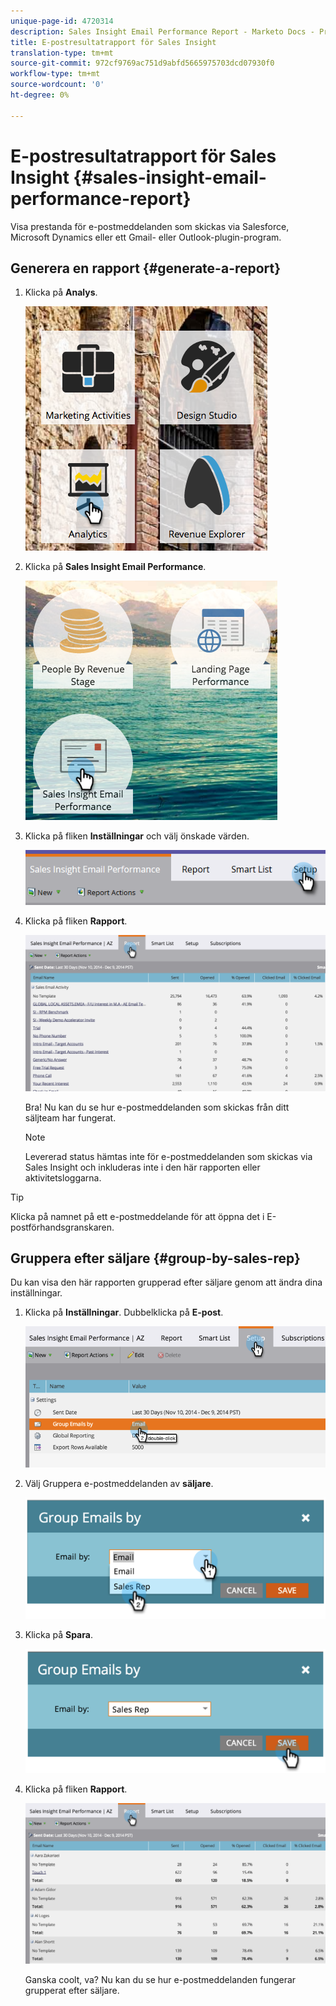 ```yaml
---
unique-page-id: 4720314
description: Sales Insight Email Performance Report - Marketo Docs - Produktdokumentation
title: E-postresultatrapport för Sales Insight
translation-type: tm+mt
source-git-commit: 972cf9769ac751d9abfd5665975703dcd07930f0
workflow-type: tm+mt
source-wordcount: '0'
ht-degree: 0%

---
```



# E-postresultatrapport för Sales Insight {#sales-insight-email-performance-report}

Visa prestanda för e-postmeddelanden som skickas via Salesforce, Microsoft Dynamics eller ett Gmail- eller Outlook-plugin-program.

## Generera en rapport {#generate-a-report}

1. Klicka på **Analys**.

   ![](assets/mainnav-analyticshand-small.png)

1. Klicka på **Sales Insight Email Performance**.

   ![](assets/analytics-salesemailreporthand.png)

1. Klicka på fliken **Inställningar** och välj önskade värden.

   ![](assets/three.png)

1. Klicka på fliken **Rapport**.

   ![](assets/image2014-12-9-12-3a5-3a35.png)

   Bra! Nu kan du se hur e-postmeddelanden som skickas från ditt säljteam har fungerat.

   >[!NOTE]
   >
   >Levererad status hämtas inte för e-postmeddelanden som skickas via Sales Insight och inkluderas inte i den här rapporten eller aktivitetsloggarna.

>[!TIP]
>
>Klicka på namnet på ett e-postmeddelande för att öppna det i E-postförhandsgranskaren.

## Gruppera efter säljare {#group-by-sales-rep}

Du kan visa den här rapporten grupperad efter säljare genom att ändra dina inställningar.

1. Klicka på **Inställningar**. Dubbelklicka på **E-post**.

   ![](assets/image2014-12-9-12-3a12-3a19.png)

1. Välj Gruppera e-postmeddelanden av **säljare**.

   ![](assets/image2014-12-9-12-3a16-3a42.png)

1. Klicka på **Spara**.

   ![](assets/image2014-12-9-12-3a17-3a39.png)

1. Klicka på fliken **Rapport**.

   ![](assets/image2014-12-9-12-3a19-3a7.png)

   Ganska coolt, va? Nu kan du se hur e-postmeddelanden fungerar grupperat efter säljare.
